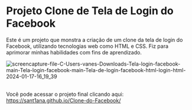 
# Projeto Clone de Tela de Login do Facebook

Este é um projeto que monstra a criação de um clone da tela de login do Facebook, utilizando tecnologias web como HTML e CSS. Fiz para aprimorar minhas habilidades com fins de aprendizado.





![screencapture-file-C-Users-vanes-Downloads-Tela-login-facebook-main-Tela-login-facebook-main-Tela-de-login-facebook-html-login-html-2024-01-17-16_19_39](https://github.com/sant1ana/Clone-do-Facebook/assets/93404790/c8bcafd3-513d-468e-bdd8-b8d5eefd5ee3) <br><br>



Você pode acessar o projeto final clicando aqui:   https://sant1ana.github.io/Clone-do-Facebook/
